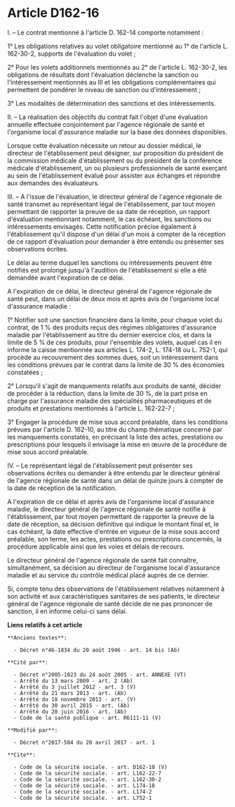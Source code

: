# Article D162-16

I. – Le contrat mentionné à l'article D. 162-14 comporte notamment :

1° Les obligations relatives au volet obligatoire mentionné au 1° de l'article L. 162-30-2, supports de l'évaluation du
volet ;

2° Pour les volets additionnels mentionnés au 2° de l'article L. 162-30-2, les obligations de résultats dont l'évaluation
déclenche la sanction ou l'intéressement mentionnés au III et les obligations complémentaires qui permettent de pondérer le
niveau de sanction ou d'intéressement ;

3° Les modalités de détermination des sanctions et des intéressements.

II. – La réalisation des objectifs du contrat fait l'objet d'une évaluation annuelle effectuée conjointement par l'agence
régionale de santé et l'organisme local d'assurance maladie sur la base des données disponibles.

Lorsque cette évaluation nécessite un retour au dossier médical, le directeur de l'établissement peut désigner, sur
proposition du président de la commission médicale d'établissement ou du président de la conférence médicale d'établissement,
un ou plusieurs professionnels de santé exerçant au sein de l'établissement évalué pour assister aux échanges et répondre aux
demandes des évaluateurs.

III. – A l'issue de l'évaluation, le directeur général de l'agence régionale de santé transmet au représentant légal de
l'établissement, par tout moyen permettant de rapporter la preuve de sa date de réception, un rapport d'évaluation
mentionnant notamment, le cas échéant, les sanctions ou intéressements envisagés. Cette notification précise également à
l'établissement qu'il dispose d'un délai d'un mois à compter de la réception de ce rapport d'évaluation pour demander à être
entendu ou présenter ses observations écrites.

Le délai au terme duquel les sanctions ou intéressements peuvent être notifiés est prolongé jusqu'à l'audition de
l'établissement si elle a été demandée avant l'expiration de ce délai.

A l'expiration de ce délai, le directeur général de l'agence régionale de santé peut, dans un délai de deux mois et après
avis de l'organisme local d'assurance maladie :

1° Notifier soit une sanction financière dans la limite, pour chaque volet du contrat, de 1 % des produits reçus des régimes
obligatoires d'assurance maladie par l'établissement au titre du dernier exercice clos, et dans la limite de 5 % de ces
produits, pour l'ensemble des volets, auquel cas il en informe la caisse mentionnée aux articles L. 174-2, L. 174-18 ou L.
752-1, qui procède au recouvrement des sommes dues, soit un intéressement dans les conditions prévues par le contrat dans la
limite de 30 % des économies constatées ;

2° Lorsqu'il s'agit de manquements relatifs aux produits de santé, décider de procéder à la réduction, dans la limite de 30
%, de la part prise en charge par l'assurance maladie des spécialités pharmaceutiques et de produits et prestations
mentionnés à l'article L. 162-22-7 ;

3° Engager la procédure de mise sous accord préalable, dans les conditions prévues par l'article D. 162-10, au titre du champ
thématique concerné par les manquements constatés, en précisant la liste des actes, prestations ou prescriptions pour
lesquels il envisage la mise en œuvre de la procédure de mise sous accord préalable.

IV. – Le représentant légal de l'établissement peut présenter ses observations écrites ou demander à être entendu par le
directeur général de l'agence régionale de santé dans un délai de quinze jours à compter de la date de réception de la
notification.

A l'expiration de ce délai et après avis de l'organisme local d'assurance maladie, le directeur général de l'agence régionale
de santé notifie à l'établissement, par tout moyen permettant de rapporter la preuve de la date de réception, sa décision
définitive qui indique le montant final et, le cas échéant, la date effective d'entrée en vigueur de la mise sous accord
préalable, son terme, les actes, prestations ou prescriptions concernés, la procédure applicable ainsi que les voies et
délais de recours.

Le directeur général de l'agence régionale de santé fait connaître, simultanément, sa décision au directeur de l'organisme
local d'assurance maladie et au service du contrôle médical placé auprès de ce dernier.

Si, compte tenu des observations de l'établissement relatives notamment à son activité et aux caractéristiques sanitaires de
ses patients, le directeur général de l'agence régionale de santé décide de ne pas prononcer de sanction, il en informe
celui-ci sans délai.

**Liens relatifs à cet article**

	**Anciens textes**:

	  - Décret n°46-1834 du 20 août 1946 - art. 14 bis (Ab)

	**Cité par**:

	  - Décret n°2005-1023 du 24 août 2005 - art. ANNEXE (VT)
	  - Arrêté du 13 mars 2009 - art. 2 (Ab)
	  - Arrêté du 3 juillet 2012 - art. 3 (V)
	  - Arrêté du 21 mars 2013 - art. (Ab)
	  - Arrêté du 18 novembre 2013 - art. (V)
	  - Arrêté du 30 avril 2015 - art. (Ab)
	  - Arrêté du 28 juin 2016 - art. (Ab)
	  - Code de la santé publique - art. R6111-11 (V)

	**Modifié par**:

	  - Décret n°2017-584 du 20 avril 2017 - art. 1

	**Cite**:

	  - Code de la sécurité sociale. - art. D162-10 (V)
	  - Code de la sécurité sociale. - art. L162-22-7
	  - Code de la sécurité sociale. - art. L162-30-2
	  - Code de la sécurité sociale. - art. L174-18
	  - Code de la sécurité sociale. - art. L174-2
	  - Code de la sécurité sociale. - art. L752-1
